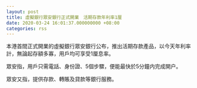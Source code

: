 ```yaml
---
layout: post
title: 虛擬銀行眾安銀行正式開業　活期存款年利率1厘
date: 2020-03-24 16:01:37.000000000 +08:00
categories: rss
---
```


本港首間正式開業的虛擬銀行眾安銀行公布，推出活期存款產品，以今天年利率計，無論起存額多寡，用戶均可享受1厘息率。

眾安指，用戶只需電話、身份證、5個步驟，便能最快於5分鐘内完成開户。

眾安又指，提供存款、轉賬及貸款等銀行服務。
